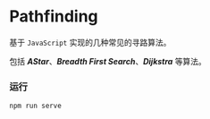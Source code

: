 # Pathfinding

基于 `JavaScript` 实现的几种常见的寻路算法。

包括 ***AStar***、***Breadth First Search***、***Dijkstra*** 等算法。

### 运行
```npm run serve```